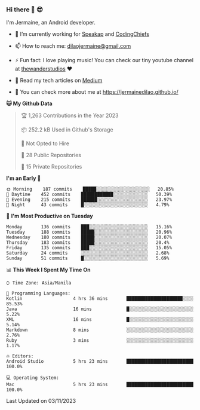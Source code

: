 ### Hi there 👋 😎
I'm Jermaine, an Android developer.

- 🔭 I’m currently working for [Speakap](https://www.speakap.com/) and [CodingChiefs](https://codingchiefs.com/en/)

- 📫 How to reach me: dilaojermaine@gmail.com

- ⚡ Fun fact: I love playing music! You can check our tiny youtube channel at [thewanderstudios](https://www.youtube.com/thewanderstudios) ♥️

- 📖 Read my tech articles on [Medium](https://jermainedilao.medium.com/)

- 👀 You can check more about me at https://jermainedilao.github.io/

<!--
**jermainedilao/jermainedilao** is a ✨ _special_ ✨ repository because its `README.md` (this file) appears on your GitHub profile.

Here are some ideas to get you started:

- 🔭 I’m currently working on ...
- 🌱 I’m currently learning ...
- 👯 I’m looking to collaborate on ...
- 🤔 I’m looking for help with ...
- 💬 Ask me about ...
- 📫 How to reach me: ...
- 😄 Pronouns: ...
- ⚡ Fun fact: ...
-->

<!--START_SECTION:waka-->
**🐱 My Github Data** 

> 🏆 1,263 Contributions in the Year 2023
 > 
> 📦 252.2 kB Used in Github's Storage 
 > 
> 🚫 Not Opted to Hire
 > 
> 📜 28 Public Repositories 
 > 
> 🔑 15 Private Repositories  
 > 
**I'm an Early 🐤** 

```text
🌞 Morning    187 commits    █████░░░░░░░░░░░░░░░░░░░░   20.85% 
🌆 Daytime    452 commits    ████████████░░░░░░░░░░░░░   50.39% 
🌃 Evening    215 commits    ██████░░░░░░░░░░░░░░░░░░░   23.97% 
🌙 Night      43 commits     █░░░░░░░░░░░░░░░░░░░░░░░░   4.79%

```
📅 **I'm Most Productive on Tuesday** 

```text
Monday       136 commits    ███░░░░░░░░░░░░░░░░░░░░░░   15.16% 
Tuesday      188 commits    █████░░░░░░░░░░░░░░░░░░░░   20.96% 
Wednesday    180 commits    █████░░░░░░░░░░░░░░░░░░░░   20.07% 
Thursday     183 commits    █████░░░░░░░░░░░░░░░░░░░░   20.4% 
Friday       135 commits    ███░░░░░░░░░░░░░░░░░░░░░░   15.05% 
Saturday     24 commits     ░░░░░░░░░░░░░░░░░░░░░░░░░   2.68% 
Sunday       51 commits     █░░░░░░░░░░░░░░░░░░░░░░░░   5.69%

```


📊 **This Week I Spent My Time On** 

```text
⌚︎ Time Zone: Asia/Manila

💬 Programming Languages: 
Kotlin                   4 hrs 36 mins       █████████████████████░░░░   85.53% 
Java                     16 mins             █░░░░░░░░░░░░░░░░░░░░░░░░   5.22% 
XML                      16 mins             █░░░░░░░░░░░░░░░░░░░░░░░░   5.14% 
Markdown                 8 mins              ░░░░░░░░░░░░░░░░░░░░░░░░░   2.76% 
Ruby                     3 mins              ░░░░░░░░░░░░░░░░░░░░░░░░░   1.17%

🔥 Editors: 
Android Studio           5 hrs 23 mins       █████████████████████████   100.0%

💻 Operating System: 
Mac                      5 hrs 23 mins       █████████████████████████   100.0%

```


 Last Updated on 03/11/2023
<!--END_SECTION:waka-->
